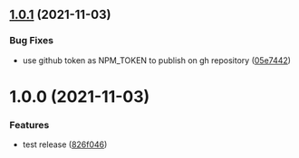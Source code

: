 ## [1.0.1](https://github.com/gravitee-io/gravitee-ui-particles/compare/v1.0.0...v1.0.1) (2021-11-03)


### Bug Fixes

* use github token as NPM_TOKEN to publish on gh repository ([05e7442](https://github.com/gravitee-io/gravitee-ui-particles/commit/05e7442c348b5de479dbd6905f105ff72c466609))

# 1.0.0 (2021-11-03)


### Features

* test release ([826f046](https://github.com/gravitee-io/gravitee-ui-particles/commit/826f0467a66b93eb9a586cf4157f6aa09cccbe21))
